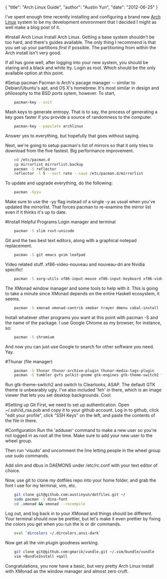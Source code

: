 {
    "title": "Arch Linux Guide",
    "author": "Austin Yun",
    "date": "2012-06-25"
}

I've spent enough time recently installing and configuring a brand new [Arch
Linux](http://www.archlinux.org) system to be my development environment that I
decided I might as well make a blog post of it.

#Install Arch Linux
Install Arch Linux. Getting a base system shouldn't be too hard, and there's
guides available. The only thing I recommend is that you set up your partitions
_first_ if possible. The partitioning from within the Arch install isn't very
good.

If all has gone well, after logging into your new system, you should be staring
and a black and white tty. Login as root. Which should be the only available
option at this point.

#Setup pacman
Pacman is Arch's pacage manager -- similar to Debian/Ubuntu's apt, and OS X's
homebrew. It's most similar in design and philosophy to the BSD ports sytem,
however. To start,

```bash
    pacman-key --init 
```
Mash keys to generate entropy. That is to say, the process of generating a key
goes faster if you provide a source of randomness to the computer.

```bash
    pacman-key --populate archlinux
```

Answer yes to everything, but hopefully that goes without saying.

Next, we're going to setup pacman's list of mirrors so that it only tries to
download from the five fastest. Big performance improvement.

```bash
    cd /etc/pacman.d
    cp mirrorlist mirrorlist.backup
    pacman -S reflector
    reflector -l 5 --sort rate --save /etc/pacman.d/mirrorlist
```

To update and upgrade everything, do the following:

```bash
    pacman -Syyu
```

Make sure to use the -yy flag instead of a single -y as usual when you've
updated the mirrorlist. That forces pacman to re-examine the mirror list even if
it thinks it's up to date.

#Install Helpful Programs
Login manager and terminal

```bash
    pacman -S slim rxvt-unicode
```

Git and the two best text editors, along with a graphical notepad replacement.

```bash
    pacman -S git emacs gvim leafpad
```

Video related stuff. xf86-video-nouveau and nouveau-dri are Nvidia specific!

```bash
    pacman -S xorg-utils xf86-input-mouse xf86-input-keyboard xf86-video-nouveau nouveau-dri
```

The XMonad window manager and some tools to help with it. This is going to take
a minute since XMonad depends on the entire Haskell ecosystem, it seems.

```bash
    pacman -S xmonad xmonad-contrib xmobar trayer dmenu cabal-install
```

Install whatever other programs you want at this point with pacman -S and the
name of the package. I use Google Chrome as my browser, for instance, so:

```bash
    pacman -S chromium
```

And now you can just use Google to search for other software you need. Yay.

#Thunar (file manager)
```bash
    pacman -S thunar thunar-archive-plugin thunar-media-tags-plugin
    pacman -S tumbler gvfs polkit-gnome gtk-engines gtk-theme-switch2 feh
```

Run gtk-theme-switch2 and switch to Clearlooks, ASAP. The default GTK theme is
unbearably ugly. I've also included 'feh' in there, which is an image viewer
that lets you set desktop backgrounds. Cool.

#Setting up Git
First, we need to set up authentication. Open ~/.ssh/id\_rsa.pub and copy it to
your github account. Log in to github, click "edit your profile", click "SSH
Keys" on the left, and paste the contents of the file in there.

#Configuration
Run the 'adduser' command to make a new user so you're not logged in as root all
the time. Make sure to add your new user to the wheel group.

Then run 'visudo' and uncomment the line letting people in the wheel group use
sudo commands.

Add slim and dbus in DAEMONS under /etc/rc.conf with your text editor of choice.

Now, use git to clone my dotfiles repo into your home folder, and grab the font
I use for my terminal, vim, etc.

```bash
    git clone git@github.com:austinyun/dotfiles.git ~/
    sudo pacman -S dina-font
    cd .xmonad && xmonad --recompile
```

Log out, and log back in to your XMonad and things should be different. Your
terminal should now be prettier, but let's make it even prettier by fixing the
colors you get when you run the ls or dir commands.

```bash
    eval `dircolors ~/.dircolors.ansi-dark`
```

Now get all the vim plugin goodness working.

```bash
    git clone git@github.com:gmarik/vundle.git ~/.vim/bundle/vundle
    vim +BundleInstall +qall
```

Congratulations, you now have a basic, but very pretty Arch Linux install with
XMonad as the window manager and almost zero cruft.
